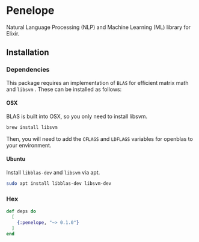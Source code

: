 # Penelope

Natural Language Processing (NLP) and Machine Learning (ML) library for Elixir.

## Installation

### Dependencies
This package requires an implementation of `BLAS` for efficient matrix math
and `libsvm` . These can be installed as follows:

#### OSX
BLAS is built into OSX, so you only need to install libsvm.

```bash
brew install libsvm
```

Then, you will need to add the `CFLAGS` and `LDFLAGS` variables for openblas
to your environment.

#### Ubuntu
Install `libblas-dev` and `libsvm` via apt.

```bash
sudo apt install libblas-dev libsvm-dev
```

### Hex
```elixir
def deps do
  [
    {:penelope, "~> 0.1.0"}
  ]
end
```

